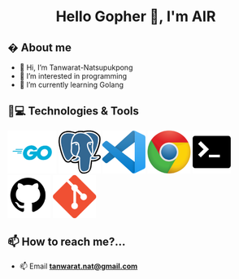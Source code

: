 <h1 align="center">Hello Gopher 👋, I'm AIR</h1>

## � About me
- 👋 Hi, I’m Tanwarat-Natsupukpong
- 👀 I’m interested in programming
- 🌱 I’m currently learning Golang

## 🚀💻 Technologies & Tools
<p float="left">
  <img src="https://github.com/Tanwarat-Nat/Tanwarat-Nat/blob/main/assets/go.png"  height="85" />
  <img src="https://github.com/Tanwarat-Nat/Tanwarat-Nat/blob/main/assets/postgres.png"  height="85" />
  <img src="https://github.com/Tanwarat-Nat/Tanwarat-Nat/blob/main/assets/vs-code.png"  height="85" />
  <img src="https://github.com/Tanwarat-Nat/Tanwarat-Nat/blob/main/assets/chrome.png"  height="85" />
  <img src="https://github.com/Tanwarat-Nat/Tanwarat-Nat/blob/main/assets/terminal.png"  height="85" />
  <img src="https://github.com/Tanwarat-Nat/Tanwarat-Nat/blob/main/assets/github.png"  height="85" />
  <img src="https://github.com/Tanwarat-Nat/Tanwarat-Nat/blob/main/assets/git.png" height="85" />
  
</p>


## 📫 How to reach me?...
- 📫 Email **tanwarat.nat@gmail.com**
